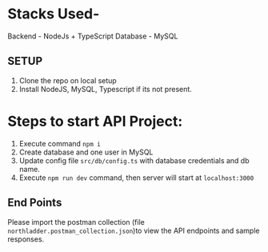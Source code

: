 # Stacks Used-
Backend - NodeJs + TypeScript
Database - MySQL

## SETUP
1. Clone the repo on local setup
2. Install NodeJS, MySQL, Typescript if its not present.

# Steps to start API Project:
1. Execute command `npm i`
2. Create database and one user in MySQL
3. Update config file `src/db/config.ts` with database credentials and db name.
4. Execute `npm run dev` command, then server will start at `localhost:3000`

## End Points
Please import the postman collection (file `northladder.postman_collection.json`)to view the API endpoints and sample responses.
